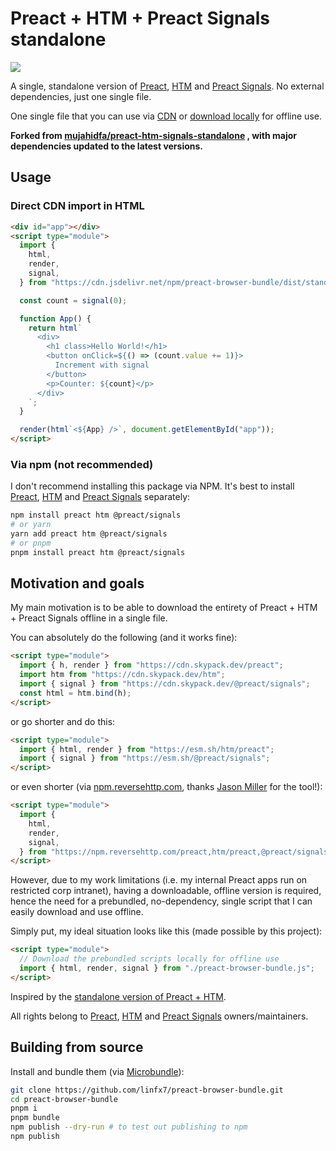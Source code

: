 # Preact + HTM + Preact Signals standalone

[![](https://data.jsdelivr.com/v1/package/npm/preact-browser-bundle/badge)](https://www.jsdelivr.com/package/npm/preact-browser-bundle)

A single, standalone version of [Preact](https://github.com/preactjs/preact), [HTM](https://github.com/developit/htm) and [Preact Signals](https://github.com/preactjs/signals). No external dependencies, just one single file.

One single file that you can use via [CDN](https://cdn.jsdelivr.net/npm/preact-browser-bundle/dist/standalone.js) or [download locally](https://github.com/linfx7/preact-browser-bundle/blob/main/dist/standalone.js) for offline use.

**Forked from [mujahidfa/preact-htm-signals-standalone](https://github.com/mujahidfa/preact-htm-signals-standalone) , with major dependencies updated to the latest versions.**

## Usage

### Direct CDN import in HTML

```html
<div id="app"></div>
<script type="module">
  import {
    html,
    render,
    signal,
  } from "https://cdn.jsdelivr.net/npm/preact-browser-bundle/dist/standalone.js";

  const count = signal(0);

  function App() {
    return html`
      <div>
        <h1 class>Hello World!</h1>
        <button onClick=${() => (count.value += 1)}>
          Increment with signal
        </button>
        <p>Counter: ${count}</p>
      </div>
    `;
  }

  render(html`<${App} />`, document.getElementById("app"));
</script>
```

### Via npm (not recommended)

I don't recommend installing this package via NPM. It's best to install [Preact](https://github.com/preactjs/preact), [HTM](https://github.com/developit/htm) and [Preact Signals](https://github.com/preactjs/signals) separately:

```sh
npm install preact htm @preact/signals
# or yarn
yarn add preact htm @preact/signals
# or pnpm
pnpm install preact htm @preact/signals
```

## Motivation and goals

My main motivation is to be able to download the entirety of Preact + HTM + Preact Signals offline in a single file.

You can absolutely do the following (and it works fine):

```html
<script type="module">
  import { h, render } from "https://cdn.skypack.dev/preact";
  import htm from "https://cdn.skypack.dev/htm";
  import { signal } from "https://cdn.skypack.dev/@preact/signals";
  const html = htm.bind(h);
</script>
```

or go shorter and do this:

```html
<script type="module">
  import { html, render } from "https://esm.sh/htm/preact";
  import { signal } from "https://esm.sh/@preact/signals";
</script>
```

or even shorter (via [npm.reversehttp.com](https://npm.reversehttp.com/), thanks [Jason Miller](https://github.com/developit) for the tool!):

```html
<script type="module">
  import {
    html,
    render,
    signal,
  } from "https://npm.reversehttp.com/preact,htm/preact,@preact/signals";
</script>
```

However, due to my work limitations (i.e. my internal Preact apps run on restricted corp intranet), having a downloadable, offline version is required, hence the need for a prebundled, no-dependency, single script that I can easily download and use offline.

Simply put, my ideal situation looks like this (made possible by this project):

```html
<script type="module">
  // Download the prebundled scripts locally for offline use
  import { html, render, signal } from "./preact-browser-bundle.js";
</script>
```

Inspired by the [standalone version of Preact + HTM](https://github.com/developit/htm#installation).

All rights belong to [Preact](https://github.com/preactjs/preact), [HTM](https://github.com/developit/htm) and [Preact Signals](https://github.com/preactjs/signals) owners/maintainers.

## Building from source

Install and bundle them (via [Microbundle](https://github.com/developit/microbundle)):

```sh
git clone https://github.com/linfx7/preact-browser-bundle.git
cd preact-browser-bundle
pnpm i
pnpm bundle
npm publish --dry-run # to test out publishing to npm
npm publish
```

